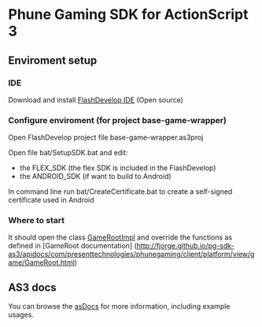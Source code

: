 # Phune Gaming SDK for ActionScript 3

## Enviroment setup

### IDE

Download and install [FlashDevelop IDE](http://www.flashdevelop.org/) (Open source)

### Configure enviroment (for project base-game-wrapper)

Open FlashDevelop project file base-game-wrapper.as3proj

Open file bat/SetupSDK.bat and edit:
* the FLEX_SDK (the flex SDK is included in the FlashDevelop)
* the ANDROID_SDK (if want to build to Android)

In command line run bat/CreateCertificate.bat to create a self-signed certificate used in Android

### Where to start

It should open the class [GameRootImpl](https://github.com/phune-gaming/pg-sdk-as3/blob/master/src/com/presenttechnologies/phunegaming/client/gamesample/GameRootImpl.as) and override the functions as defined in [GameRoot documentation] (http://fjorge.github.io/pg-sdk-as3/apidocs/com/presenttechnologies/phunegaming/client/platform/view/game/GameRoot.html)

## AS3 docs

You can browse the [asDocs](http://fjorge.github.com/pg-sdk-as3/apidocs/index.html) for more information, including example usages.


